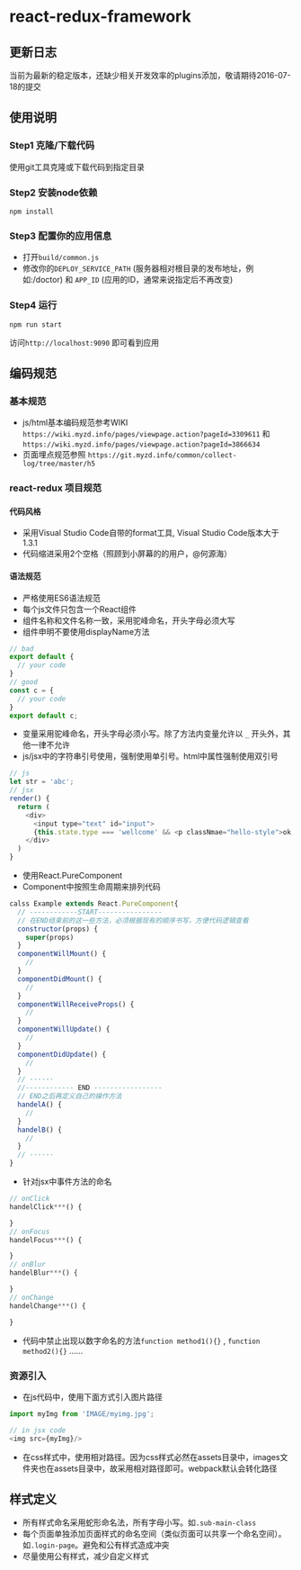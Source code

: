 # react-redux-framework

## 更新日志
当前为最新的稳定版本，还缺少相关开发效率的plugins添加，敬请期待2016-07-18的提交

## 使用说明

### Step1 克隆/下载代码
使用git工具克隆或下载代码到指定目录

### Step2 安装node依赖
``` shell
npm install
```
### Step3 配置你的应用信息
* 打开```build/common.js```
* 修改你的```DEPLOY_SERVICE_PATH``` (服务器相对根目录的发布地址，例如:/doctor) 和 ```APP_ID``` (应用的ID，通常来说指定后不再改变)

### Step4 运行
``` shell
npm run start
```
访问```http://localhost:9090``` 即可看到应用

## 编码规范
### 基本规范
* js/html基本编码规范参考WIKI ```https://wiki.myzd.info/pages/viewpage.action?pageId=3309611``` 和 ```https://wiki.myzd.info/pages/viewpage.action?pageId=3866634```
* 页面埋点规范参照 ```https://git.myzd.info/common/collect-log/tree/master/h5```
### react-redux 项目规范
#### 代码风格
* 采用Visual Studio Code自带的format工具, Visual Studio Code版本大于1.3.1
* 代码缩进采用2个空格（照顾到小屏幕的的用户，@何源海）
#### 语法规范
* 严格使用ES6语法规范
* 每个js文件只包含一个React组件
* 组件名称和文件名称一致，采用驼峰命名，开头字母必须大写
* 组件申明不要使用displayName方法
``` javascript
// bad
export default {
  // your code
}
// good
const c = {
  // your code
}
export default c;
```

* 变量采用驼峰命名，开头字母必须小写。除了方法内变量允许以 ```_``` 开头外，其他一律不允许
* js/jsx中的字符串引号使用，强制使用单引号。html中属性强制使用双引号
``` javascript
// js
let str = 'abc';
// jsx
render() {
  return (
    <div>
      <input type="text" id="input">
      {this.state.type === 'wellcome' && <p classNmae="hello-style">ok, wellcome</p>}
    </div>
  )
}
```

* 使用React.PureComponent
* Component中按照生命周期来排列代码
``` javascript
calss Example extends React.PureComponent{
  // ------------START----------------
  // 在END结束前的这一些方法，必须根据现有的顺序书写，方便代码逻辑查看
  constructor(props) {
    super(props)
  }
  componentWillMount() {
    // 
  }
  componentDidMount() {
    //
  }
  componentWillReceiveProps() {
    //
  }
  componentWillUpdate() {
    //
  }
  componentDidUpdate() {
    //
  }
  // ······
  //------------ END -----------------
  // END之后再定义自己的操作方法
  handelA() {
    //
  }
  handelB() {
    //
  }
  // ······
}
```

* 针对jsx中事件方法的命名
``` javascript
// onClick
handelClick***() {

}
// onFocus
handelFocus***() {

}
// onBlur
handelBlur***() {

}
// onChange
handelChange***() {

}
```

* 代码中禁止出现以数字命名的方法```function method1(){}``` , ```function method2(){}``` ……

### 资源引入
* 在js代码中，使用下面方式引入图片路径
``` javascript
import myImg from 'IMAGE/myimg.jpg';

// in jsx code
<img src={myImg}/>
```

* 在css样式中，使用相对路径。因为css样式必然在assets目录中，images文件夹也在assets目录中，故采用相对路径即可。webpack默认会转化路径

## 样式定义
* 所有样式命名采用蛇形命名法，所有字母小写。如```.sub-main-class```
* 每个页面单独添加页面样式的命名空间（类似页面可以共享一个命名空间）。如```.login-page```。避免和公有样式造成冲突
* 尽量使用公有样式，减少自定义样式